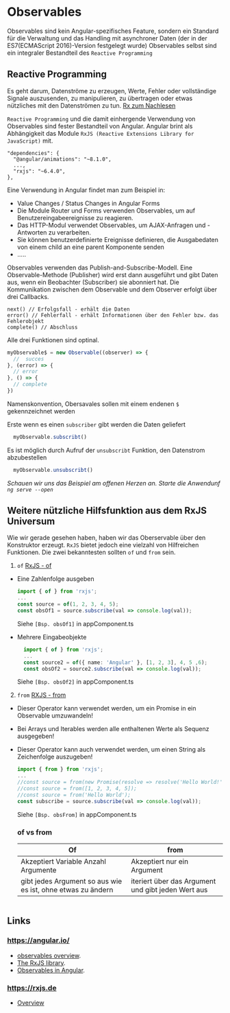 # Observables

Observables sind kein Angular-spezifisches Feature, sondern ein Standard für die Verwaltung und das Handling mit asynchroner Daten (der in der ES7(ECMAScript 2016)-Version festgelegt wurde)
Observables selbst sind ein integraler Bestandteil des `Reactive Programming`

## Reactive Programming
  Es geht darum, Datenströme zu erzeugen, Werte, Fehler oder vollständige Signale auszusenden, zu manipulieren, zu übertragen oder etwas nützliches mit den Datenströmen zu tun.
  [Rx zum Nachlesen](https://gist.github.com/staltz/868e7e9bc2a7b8c1f754)

  `Reactive Programming` und die damit einhergende Verwendung von Observables sind fester Bestandteil von Angular. Angular brint als Abhängigkeit das Module `RxJS (Reactive Extensions Library for JavaScript)` mit.

  ```
  "dependencies": {
    "@angular/animations": "~8.1.0",
    ...,
    "rxjs": "~6.4.0",
  },
  ```
  Eine Verwendung in Angular findet man zum Beispiel in:
  - Value Changes / Status Changes in Angular Forms
  - Die Module Router und Forms verwenden Observables, um auf Benutzereingabeereignisse zu reagieren.
  - Das HTTP-Modul verwendet Observables, um AJAX-Anfragen und -Antworten zu verarbeiten.
  - Sie können benutzerdefinierte Ereignisse definieren, die Ausgabedaten von einem child an eine parent Komponente senden
  - .....

Observables verwenden das Publish-and-Subscribe-Modell.
Eine Observable-Methode (Publisher) wird erst dann ausgeführt und gibt Daten aus, wenn ein Beobachter (Subscriber) sie abonniert hat. Die Kommunikation zwischen dem Observable und dem Observer erfolgt über drei Callbacks.

```
next() // Erfolgsfall - erhält die Daten
error() // Fehlerfall - erhält Informationen über den Fehler bzw. das Fehlerobjekt
complete() // Abschluss 
```
Alle drei Funktionen sind optinal.

```typescript
myObservable$ = new Observable((observer) => {
  //  succes
}, (error) => {
  // error
}, () => {
  // complete
})
```
Namenskonvention, Obersavales sollen mit einem endenen `$` gekennzeichnet werden

Erste wenn es einen `subscriber` gibt werden die Daten geliefert
```typescript
  myObservable.subscribt()
```
Es ist möglich durch Aufruf der `unsubscribt` Funktion, den Datenstrom abzubestellen
```typescript
  myObservable.unsubscribt()
```
*Schauen wir uns das Beispiel am offenen Herzen an. Starte die Anwendunf `ng serve --open`*

## Weitere nützliche Hilfsfunktion aus dem RxJS Universum
Wie wir gerade gesehen haben, haben wir das Oberservable über den Konstruktor erzeugt. `RxJS` bietet jedoch eine vielzahl von Hilfreichen Funktionen.
Die zwei bekanntesten sollten `of` und `from` sein.

1. `of` [RxJS - of](https://rxjs.dev/api/index/function/of)
- Eine Zahlenfolge ausgeben
  ```typescript
  import { of } from 'rxjs';
  ...
  const source = of(1, 2, 3, 4, 5);
  const obsOf1 = source.subscribe(val => console.log(val));
  ```
  Siehe `[Bsp. obsOf1]` in appComponent.ts

- Mehrere Eingabeobjekte 
  ```typescript
    import { of } from 'rxjs';
    ...
    const source2 = of({ name: 'Angular' }, [1, 2, 3], 4, 5 ,6);
    const obsOf2 = source2.subscribe(val => console.log(val));
  ```
  Siehe `[Bsp. obsOf2]` in appComponent.ts
2. `from` [RXJS - from](https://rxjs.dev/api/index/function/from)
- Dieser Operator kann verwendet werden, um ein Promise in ein Observable umzuwandeln!
- Bei Arrays und Iterables werden alle enthaltenen Werte als Sequenz ausgegeben!
- Dieser Operator kann auch verwendet werden, um einen String als Zeichenfolge auszugeben!
  ```typescript
  import { from } from 'rxjs';
  ...
  //const source = from(new Promise(resolve => resolve('Hello World!')));
  //const source = from([1, 2, 3, 4, 5]);
  //const source = from('Hello World');
  const subscribe = source.subscribe(val => console.log(val));
  ```
  Siehe `[Bsp. obsFrom]` in appComponent.ts

  ### of vs from
  | Of      | from |
  | ----------- | ----------- |
  | Akzeptiert Variable Anzahl Argumente      | Akzeptiert nur ein Argument       |
  | gibt jedes Argument so aus wie es ist, ohne etwas zu ändern   | iteriert über das Argument und gibt jeden Wert aus        |

 


```typescript

```

## Links
### https://angular.io/
- [observables overview](https://angular.io/guide/observables).
- [The RxJS library](https://angular.io/guide/rx-library#the-rxjs-library).
- [Observables in Angular](https://angular.io/guide/observables-in-angular).
### https://rxjs.de
- [Overview](https://rxjs.dev/guide/overview)




